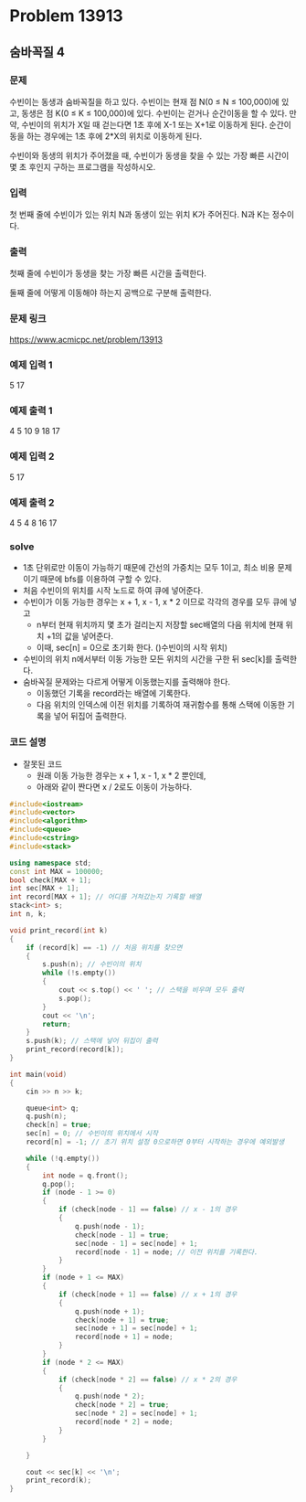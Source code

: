 # Problem 13913

## 숨바꼭질 4

### 문제
수빈이는 동생과 숨바꼭질을 하고 있다. 수빈이는 현재 점 N(0 ≤ N ≤ 100,000)에 있고, 동생은 점 K(0 ≤ K ≤ 100,000)에 있다. 수빈이는 걷거나 순간이동을 할 수 있다. 만약, 수빈이의 위치가 X일 때 걷는다면 1초 후에 X-1 또는 X+1로 이동하게 된다. 순간이동을 하는 경우에는 1초 후에 2*X의 위치로 이동하게 된다.

수빈이와 동생의 위치가 주어졌을 때, 수빈이가 동생을 찾을 수 있는 가장 빠른 시간이 몇 초 후인지 구하는 프로그램을 작성하시오.

### 입력
첫 번째 줄에 수빈이가 있는 위치 N과 동생이 있는 위치 K가 주어진다. N과 K는 정수이다.

### 출력
첫째 줄에 수빈이가 동생을 찾는 가장 빠른 시간을 출력한다.

둘째 줄에 어떻게 이동해야 하는지 공백으로 구분해 출력한다.

### 문제 링크
<https://www.acmicpc.net/problem/13913>

### 예제 입력 1
5 17

### 예제 출력 1
4
5 10 9 18 17

### 예제 입력 2
5 17

### 예제 출력 2
4
5 4 8 16 17

### solve
- 1초 단위로만 이동이 가능하기 때문에 간선의 가중치는 모두 1이고, 최소 비용 문제이기 때문에 bfs를 이용하여 구할 수 있다.
- 처음 수빈이의 위치를 시작 노드로 하여 큐에 넣어준다.
- 수빈이가 이동 가능한 경우는 x + 1, x - 1, x * 2 이므로 각각의 경우를 모두 큐에 넣고
  - n부터 현재 위치까지 몇 초가 걸리는지 저장할 sec배열의 다음 위치에 현재 위치 +1의 값을 넣어준다.
  - 이때, sec[n] = 0으로 초기화 한다. ()수빈이의 시작 위치)
- 수빈이의 위치 n에서부터 이동 가능한 모든 위치의 시간을 구한 뒤 sec[k]를 출력한다.
- 숨바꼭질 문제와는 다르게 어떻게 이동했는지를 출력해야 한다.
  - 이동했던 기록을 record라는 배열에 기록한다.
  - 다음 위치의 인덱스에 이전 위치를 기록하여 재귀함수를 통해 스택에 이동한 기록을 넣어 뒤집어 출력한다.

### 코드 설명
- 잘못된 코드
  - 원래 이동 가능한 경우는 x + 1, x - 1, x * 2 뿐인데,
  - 아래와 같이 짠다면 x / 2로도 이동이 가능하다.
```C++
#include<iostream>
#include<vector>
#include<algorithm>
#include<queue>
#include<cstring>
#include<stack>

using namespace std;
const int MAX = 100000;
bool check[MAX + 1];
int sec[MAX + 1];
int record[MAX + 1]; // 어디를 거쳐갔는지 기록할 배열
stack<int> s;
int n, k;

void print_record(int k)
{
	if (record[k] == -1) // 처음 위치를 찾으면
	{
		s.push(n); // 수빈이의 위치
		while (!s.empty())
		{
			cout << s.top() << ' '; // 스택을 비우며 모두 출력
			s.pop();
		}
		cout << '\n';
		return;
	}
	s.push(k); // 스택에 넣어 뒤집이 출력
	print_record(record[k]);
}

int main(void)
{
	cin >> n >> k;

	queue<int> q;
	q.push(n);
	check[n] = true;
	sec[n] = 0; // 수빈이의 위치에서 시작
	record[n] = -1; // 초기 위치 설정 0으로하면 0부터 시작하는 경우에 예외발생

	while (!q.empty())
	{
		int node = q.front();
		q.pop();
		if (node - 1 >= 0)
		{
			if (check[node - 1] == false) // x - 1의 경우
			{
				q.push(node - 1);
				check[node - 1] = true;
				sec[node - 1] = sec[node] + 1;
				record[node - 1] = node; // 이전 위치를 기록한다.
			}
		}
		if (node + 1 <= MAX)
		{
			if (check[node + 1] == false) // x + 1의 경우
			{
				q.push(node + 1);
				check[node + 1] = true;
				sec[node + 1] = sec[node] + 1;
				record[node + 1] = node;
			}
		}
		if (node * 2 <= MAX)
		{
			if (check[node * 2] == false) // x * 2의 경우
			{
				q.push(node * 2);
				check[node * 2] = true;
				sec[node * 2] = sec[node] + 1;
				record[node * 2] = node;
			}
		}

	}

	cout << sec[k] << '\n';
	print_record(k);
}

```
